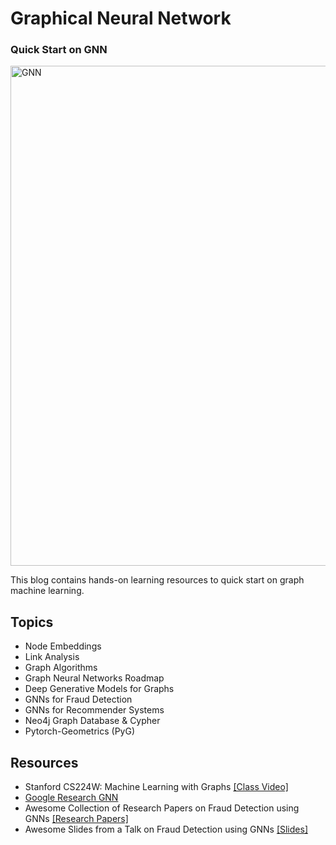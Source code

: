 # Graphical Neural Network

### Quick Start on GNN
<img src="https://github.com/zixi-liu/Graphical-Neural-Network/blob/main/Img/gnn-architecture.PNG" alt="GNN" width = "800"/>

 <br />

This blog contains hands-on learning resources to quick start on graph machine learning. 

## Topics

- Node Embeddings
- Link Analysis
- Graph Algorithms
- Graph Neural Networks Roadmap
- Deep Generative Models for Graphs
- GNNs for Fraud Detection
- GNNs for Recommender Systems
- Neo4j Graph Database & Cypher
- Pytorch-Geometrics (PyG)

## Resources
- Stanford CS224W: Machine Learning with Graphs [[Class Video]](https://www.youtube.com/watch?v=JAB_plj2rbA&list=PLoROMvodv4rPLKxIpqhjhPgdQy7imNkDn&index=1)
- [Google Research GNN](https://drive.google.com/file/d/1FjhdZNdMVGmaypWizr208iLxeqY4hRk5/view)
- Awesome Collection of Research Papers on Fraud Detection using GNNs [[Research Papers]](https://github.com/safe-graph/graph-fraud-detection-papers)
- Awesome Slides from a Talk on Fraud Detection using GNNs [[Slides]](https://ytongdou.com/files/GNN_Fraud_Talk.pdf)
